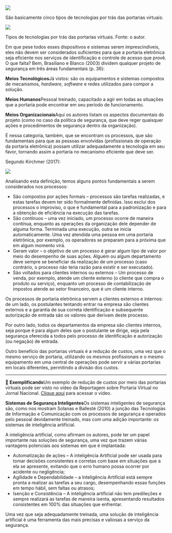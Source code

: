 [![](https://ampli-images.s3.amazonaws.com/production/2d442055-b7d8-4d50-9b4c-8c1f7b9f930b/original)](https://ampli-images.s3.amazonaws.com/production/2d442055-b7d8-4d50-9b4c-8c1f7b9f930b/original)

São basicamente cinco tipos de tecnologias por trás das portarias virtuais:

[![](https://ampli-images.s3.amazonaws.com/production/e6060a35-ac31-4886-9b8f-b751775290a3/original)](https://ampli-images.s3.amazonaws.com/production/e6060a35-ac31-4886-9b8f-b751775290a3/original)

Tipos de tecnologias por trás das portarias virtuais. Fonte: o autor.

Em que pese todos esses dispositivos e sistemas serem imprescindíveis, eles não devem ser considerados suficientes para que a portaria eletrônica seja eficiente nos serviços de identificação e controle de acesso que provê. O que falta? Bem, Brasiliano e Blanco (2003) dividem qualquer projeto de segurança em três áreas fundamentais (p. 36):

**Meios Tecnológicos**Já vistos: são os equipamentos e sistemas compostos de mecanismos, _hardware_, _software_ e redes utilizados para compor a solução.

**Meios Humanos**Pessoal treinado, capacitado a agir em todas as situações que a portaria pode encontrar em seu período de funcionamento.

**Meios Organizacionais**Aqui os autores listam os aspectos documentais do projeto (como no caso da política de segurança, que deve reger quaisquer ações e procedimentos de segurança dentro da organização).

É nessa categoria, também, que se encontram os processos, que são fundamentais para que as pessoas envolvidas (profissionais de operação da portaria eletrônica) possam utilizar adequadamente a tecnologia em seu favor, tornando assim a portaria no mecanismo eficiente que deve ser.

Segundo Kirchmer (2017):

[![](https://ampli-images.s3.amazonaws.com/production/6ce91a71-c897-4c14-84f1-06ae792788cc/original)](https://ampli-images.s3.amazonaws.com/production/6ce91a71-c897-4c14-84f1-06ae792788cc/original)

Analisando esta definição, temos alguns pontos fundamentais a serem considerados nos processos:

- São compostos por ações formais – processos são tarefas realizadas, e estas tarefas devem ter sido formalmente definidas. Isso exclui dos processos o improviso, o que é fundamental para a padronização e para a obtenção de eficiência na execução das tarefas.
- São contínuos – uma vez iniciado, um processo ocorre de maneira contínua, enquanto as operações da organização dele depender de alguma forma. Terminada uma execução, outra se inicia automaticamente. Uma vez atendida uma pessoa em uma portaria eletrônica, por exemplo, os operadores se preparam para a próxima que em algum momento virá.
- Geram valor – o objetivo de um processo é gerar algum tipo de valor por meio do desempenho de suas ações. Alguém ou algum departamento deve sempre se beneficiar da realização de um processo (caso contrário, o processo não teria razão para existir e ser executado).
- São voltados para clientes internos ou externos – Um processo de venda, por exemplo, atende um cliente externo (o cliente que compra o produto ou serviço), enquanto um processo de contabilização de impostos atende ao setor financeiro, que é um cliente interno.

Os processos de portaria eletrônica servem a clientes externos e internos: de um lado, os postulantes tentando entrar na empresa são clientes externos e a garantia de sua correta identificação e subsequente autorização de entrada são os valores que derivam deste processo.

Por outro lado, todos os departamentos da empresa são clientes internos, seja porque é para algum deles que o postulante se dirige, seja pela segurança oferecida a todos pelo processo de identificação e autorização (ou negação) de entrada.

Outro benefício das portarias virtuais é a redução de custos, uma vez que o mesmo serviço de portaria, utilizando os mesmos profissionais e o mesmo equipamento em uma central de operações pode servir a várias portarias em locais diferentes, permitindo a divisão dos custos.

______

**📝** **Exemplificando**Um exemplo de redução de custos por meio das portarias virtuais pode ser visto no vídeo da Reportagem sobre Portaria Virtual no Jornal Nacional. [Clique aqui](https://www.youtube.com/watch?v=NTMYGudFrm4) para acessar o vídeo.

**Sistemas de Segurança Inteligentes**Os sistemas inteligentes de segurança são, como nos mostram Solanas e Ballesté (2010) a junção das Tecnologias de Informação e Comunicação com os processos de segurança e operados pelo pessoal devidamente treinado, mas com uma adição importante: os sistemas de inteligência artificial.

A inteligência artificial, como afirmam os autores, pode ter um papel importante nas soluções de segurança, uma vez que trazem várias vantagens potenciais aos sistemas em que é implantada:

- Automatização de ações – A inteligência Artificial pode ser usada para tomar decisões consistentes e corretas com base em situações que a ela se apresente, evitando que o erro humano possa ocorrer por acidente ou negligência;
- Agilidade e Dependabilidade – a Inteligência Artificial está sempre pronta a realizar as tarefas a seu cargo, desempenhando essas funções em tempo hábil, sem faltas ou atrasos;
- Isenção e Consistência – A inteligência artificial não tem predileções e sempre realizará as tarefas de maneira isenta, apresentando resultados consistentes em 100% das situações que enfrentar.

Uma vez que seja adequadamente treinada, uma solução de inteligência artificial é uma ferramenta das mais precisas e valiosas a serviço da segurança.